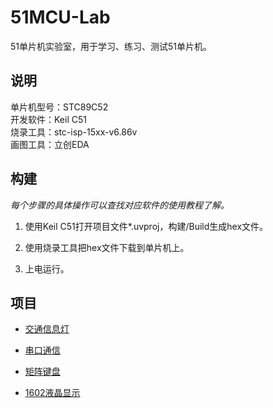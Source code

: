 # 51MCU-Lab

51单片机实验室，用于学习、练习、测试51单片机。

## 说明

单片机型号：STC89C52  
开发软件：Keil C51  
烧录工具：stc-isp-15xx-v6.86v  
画图工具：立创EDA  

## 构建

*每个步骤的具体操作可以查找对应软件的使用教程了解。*

1. 使用Keil C51打开项目文件*.uvproj，构建/Build生成hex文件。

2. 使用烧录工具把hex文件下载到单片机上。

3. 上电运行。

## 项目

* [交通信息灯](https://github.com/masterzhk/51MCU-Lab/tree/master/Traffic%20Signal)

* [串口通信](https://github.com/masterzhk/51MCU-Lab/tree/master/Serial%20Com)

* [矩阵键盘](https://github.com/masterzhk/51MCU-Lab/tree/master/Matrix%20Keyboard)

* [1602液晶显示](https://github.com/masterzhk/51MCU-Lab/tree/master/LCD1602)
